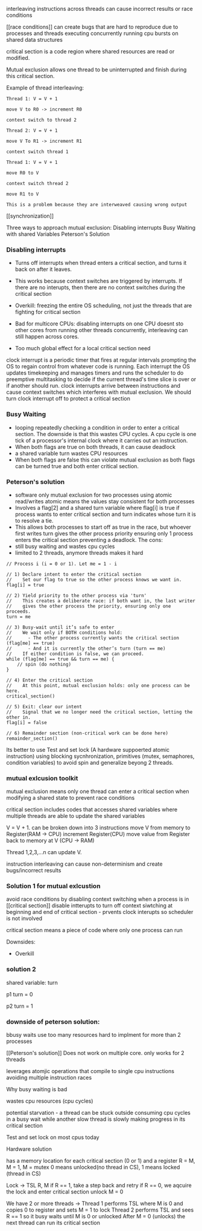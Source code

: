 interleaving instructions across threads can cause incorrect results or race conditions

[[race conditions]] can create bugs that are hard to reproduce due to processes and threads executing concurrently running cpu bursts on shared data structures

critical section is a code region where shared resources are read or modified. 

Mutual exclusion allows one thread to be uninterrupted and finish during this critical section.

Example of thread interleaving:

```
Thread 1: V = V + 1

move V to R0 -> increment R0 

context switch to thread 2

Thread 2: V = V + 1

move V To R1 -> increment R1 

context switch thread 1

Thread 1: V = V + 1

move R0 to V

context switch thread 2

move R1 to V

This is a problem because they are interweaved causing wrong output
```

[[synchronization]] 

Three ways to approach mutual exclusion:
Disabling interrupts
Busy Waiting with shared Variables
Peterson's Solution

### Disabling interrupts

- Turns off interrupts when thread enters a critical section, and turns it back on after it leaves.
- This works because context switches are triggered by interrupts. If there are no interupts, then there are no context switches during the critical section

- Overkill: freezing the entire OS scheduling, not just the threads that are fighting for critical section
- Bad for multicore CPUs: disabling interrupts on one CPU doesnt sto other cores from running other threads concurrently, interleaving can still happen across cores.
- Too much global effect for a local critical section need

clock interrupt is a periodic timer that fires at regular intervals prompting the OS to regain control from whatever code is running. Each interrupt the OS updates timekeeping and manages timers and runs the scheduler to do preemptive multitasking to decide if the current thread's time slice is over or if another should run. 
clock interrupts arrive between instructions and cause context switches which interferes with mutual exclusion. 
We should turn clock interrupt off to protect a critical section

### Busy Waiting

- looping repeatedly checking a condition in order to enter a critical section. The downside is that this wastes CPU cycles.
A cpu cycle is one tick of a processor's internal clock where it carries out an instruction.
- When both flags are true on both threads, it can cause deadlock
- a shared variable turn wastes CPU resources
- When both flags are false this can violate mutual exclusion as both flags can be turned true and both enter critical section.
### Peterson's solution

- software only mutual exclusion for two processes using atomic read/writes
atomic means the values stay consistent for both processes
- Involves a flag[2] and a shared turn variable where flag[i] is true if process wants to enter critical section and turn indicates whose turn it is to resolve a tie.
- This allows both processes to start off as true in the race, but whoever first writes turn gives the other process priority ensuring only 1 process enters the critical section preventing a deadlock.
The cons:
- still busy waiting and wastes cpu cycles
- limited to 2 threads, anymore threads makes it hard

```
// Process i (i = 0 or 1). Let me = 1 - i

// 1) Declare intent to enter the critical section
//    Set our flag to true so the other process knows we want in.
flag[i] = true

// 2) Yield priority to the other process via 'turn'
//    This creates a deliberate race: if both want in, the last writer
//    gives the other process the priority, ensuring only one proceeds.
turn = me

// 3) Busy-wait until it’s safe to enter
//    We wait only if BOTH conditions hold:
//      - The other process currently wants the critical section (flag[me] == true)
//      - And it is currently the other’s turn (turn == me)
//    If either condition is false, we can proceed.
while (flag[me] == true && turn == me) {
    // spin (do nothing)
}

// 4) Enter the critical section
//    At this point, mutual exclusion holds: only one process can be here.
critical_section()

// 5) Exit: clear our intent
//    Signal that we no longer need the critical section, letting the other in.
flag[i] = false

// 6) Remainder section (non-critical work can be done here)
remainder_section()

```

Its better to use Test and set lock (A hardware suppoerted atomic instruction) using blocking sycnhronization, primitives (mutex, semaphores, condition variables) to avoid spin and generalize beyong 2 threads. 
### **mutual exlcusion toolkit**

mutual exclusion means only one thread  can enter a critical section when modifying a shared state to prevent race conditions

critical section includes codes that accesses shared variables where multiple threads are able to update the shared variables

V = V + 1. can be broken down into 3 instructions
move V from memory to Register(RAM -> CPU)
increment Register(CPU)
move value from Register back to memory at V (CPU -> RAM)

Thread 1,2,3,...n can update V.

instruction interleaving can cause non-determinism and create bugs/incorrect results

### Solution 1 for mutual exlcustion
avoid race conditions by disabling context switching when a process is in [[critical section]]
disable intterupts to turn off context siwtching at beginning and end of critical section - prvents clock interupts so scheduler is not involved

critical section means a piece of code where only one process can run

Downsides: 
- Overkill

### solution 2 
shared variable: turn

p1 turn  = 0

p2 turn = 1

### downside of peterson solution:
bbusy waits use too many resources
hard to implment for more than 2 processes



[[Peterson's solution]] 
Does not work on multiple core. 
only works for 2 threads

leverages atomjic operations that compile to single cpu instructions avoiding multiple instruction races

Why busy waiting is bad

wastes cpu resources (cpu cycles)

potential starvation - a thread can be stuck outside consuming cpu cycles in a busy wait while another slow thread is slowly making progress in its critical section


Test and set lock
on most cpus today

Hardware solution 

has a memory location for each critical section (0 or 1) and a register R = M, M = 1, M = mutex
0 means unlocked(no thread in CS), 1 means locked (thread in CS)


Lock -> TSL R, M
if R == 1, take a step back and retry
if R == 0, we aqcuire the lock and enter critical section
unlock M = 0

We have 2 or more threads ->
Thread 1 performs TSL where M is 0 and copies 0 to register and sets M = 1 to lock
Thread 2 performs TSL and sees R == 1 so it busy waits until M is 0 or unlocked
After M = 0 (unlocks) the next thread can run its critical section















